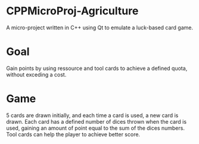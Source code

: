 # CPPMicroProj-Agriculture
A micro-project written in C++ using Qt to emulate a luck-based card game.

# Goal
Gain points by using ressource and tool cards to achieve a defined quota, without exceding a cost.

# Game
5 cards are drawn initially, and each time a card is used, a new card is drawn. Each card has a defined number of dices thrown when the card is used, gaining an amount of point equal to the sum of the dices numbers. Tool cards can help the player to achieve better score. 
